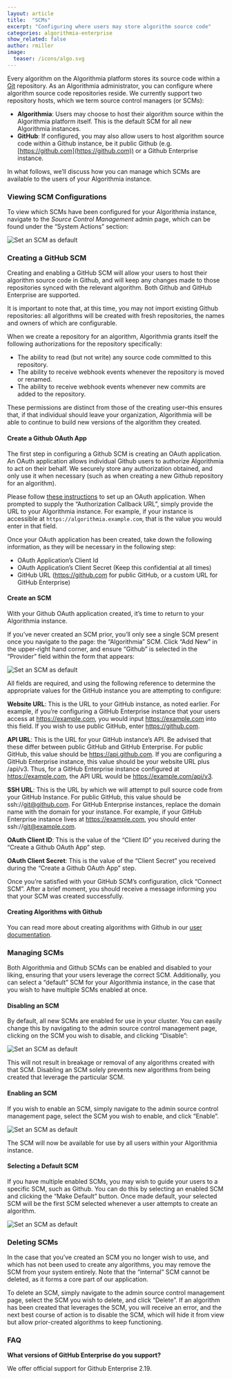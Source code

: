 ```yaml
---
layout: article
title:  "SCMs"
excerpt: "Configuring where users may store algorithm source code"
categories: algorithmia-enterprise
show_related: false
author: rmiller
image:
  teaser: /icons/algo.svg
---
```

Every algorithm on the Algorithmia platform stores its source code within a [Git](https://git-scm.com/) repository. As an Algorithmia administrator, you can configure where algorithm source code repositories reside. We currently support two repository hosts, which we term source control managers (or SCMs): 

- __Algorithmia__: Users may choose to host their algorithm source within the Algorithmia platform itself. This is the default SCM for all new Algorithmia instances.
- __GitHub__:  If configured, you may also allow users to host algorithm source code within a Github instance, be it public Github (e.g. [https://github.com](https://github.com)) or a Github Enterprise instance.

In what follows, we’ll discuss how you can manage which SCMs are available to the users of your Algorithmia instance.

### Viewing SCM Configurations

To view which SCMs have been configured for your Algorithmia instance, navigate to the _Source Control Management_ admin page, which can be found under the “System Actions” section:

<img src="{{site.cdnurl}}{{site.baseurl}}/images/post_images/admin_scms/browse_scms.png" alt="Set an SCM as default" class="screenshot img-sm">

### Creating a GitHub SCM

Creating and enabling a GitHub SCM will allow your users to host their algorithm source code in Github, and will keep any changes made to those repositories synced with the relevant algorithm. Both Github and GitHub Enterprise are supported.

It is important to note that, at this time, you may not import existing Github repositories: all algorithms will be created with fresh repositories, the names and owners of which are configurable.

When we create a repository for an algorithm, Algorithmia grants itself the following authorizations for the repository specifically:

- The ability to read (but not write) any source code committed to this repository.
- The ability to receive webhook events whenever the repository is moved or renamed.
- The ability to receive webhook events whenever new commits are added to the repository.

These permissions are distinct from those of the creating user–this ensures that, if that individual should leave your organization, Algorithmia will be able to continue to build new versions of the algorithm they created.

#### Create a Github OAuth App

The first step in configuring a Github SCM is creating an OAuth application. An OAuth application allows individual Github users to authorize Algorithmia to act on their behalf. We securely store any authorization obtained, and only use it when necessary (such as when creating a new Github repository for an algorithm).

Please follow [these instructions](https://developer.github.com/apps/building-oauth-apps/creating-an-oauth-app/) to set up an OAuth application. When prompted to supply the “Authorization Callback URL”, simply provide the URL to your Algorithmia instance. For example, if your instance is accessible at `https://algorithmia.example.com`, that is the value you would enter in that field.

Once your OAuth application has been created, take down the following information, as they will be necessary in the following step:

- OAuth Application’s Client Id
- OAuth Application’s Client Secret (Keep this confidential at all times)
- GitHub URL (https://github.com for public GitHub, or a custom URL for GitHub Enterprise)

#### Create an SCM

With your Github OAuth application created, it’s time to return to your Algorithmia instance.

If you’ve never created an SCM prior, you’ll only see a single SCM present once you navigate to the page: the “Algorithmia” SCM. Click “Add New” in the upper-right hand corner, and ensure “Github” is selected in the “Provider” field within the form that appears:

<img src="{{site.cdnurl}}{{site.baseurl}}/images/post_images/admin_scms/configure_new_scm.png" alt="Set an SCM as default" class="screenshot img-sm">

All fields are required, and using the following reference to determine the appropriate values for the GitHub instance you are attempting to configure:

__Website URL__: This is the URL to your GitHub instance, as noted earlier. For example, if you’re configuring a GitHub Enterprise instance that your users access at https://example.com, you would input https://example.com into this field. If you wish to use public GitHub, enter https://github.com. 

__API URL__: This is the URL for your GitHub instance’s API. Be advised that these differ between public GitHub and GitHub Enterprise. For public GitHub, this value should be https://api.github.com. If you are configuring a GitHub Enterprise instance, this value should be your website URL plus /api/v3. Thus, for a GitHub Enterprise instance configured at https://example.com, the API URL would be https://example.com/api/v3.

__SSH URL__: This is the URL by which we will attempt to pull source code from your GitHub Instance. For public GitHub, this value should be ssh://git@github.com. For GitHub Enterprise instances, replace the domain name with the domain for your instance. For example, if your GitHub Enterprise instance lives at https://example.com, you should enter ssh://git@example.com. 

__OAuth Client ID__: This is the value of the “Client ID” you received during the “Create a Github OAuth App” step. 

__OAuth Client Secret__: This is the value of the “Client Secret” you received during the “Create a Github OAuth App” step. 

Once you’re satisfied with your GitHub SCM’s configuration, click “Connect SCM”. After a brief moment, you should receive a message informing you that your SCM was created successfully.

#### Creating Algorithms with Github

You can read more about creating algorithms with Github in our [user documentation](/developers/algorithm-development/source-code-management).

### Managing SCMs

Both Algorithmia and Github SCMs can be enabled and disabled to your liking, ensuring that your users leverage the correct SCM. Additionally, you can select a “default” SCM for your Algorithmia instance, in the case that you wish to have multiple SCMs enabled at once.

#### Disabling an SCM

By default, all new SCMs are enabled for use in your cluster. You can easily change this by navigating to the admin source control management page, clicking on the SCM you wish to disable, and clicking “Disable”:

<img src="{{site.cdnurl}}{{site.baseurl}}/images/post_images/admin_scms/enable_scm.png" alt="Set an SCM as default" class="screenshot img-sm">

This will not result in breakage or removal of any algorithms created with that SCM. Disabling an SCM solely prevents new algorithms from being created that leverage the particular SCM.

#### Enabling an SCM

If you wish to enable an SCM, simply navigate to the admin source control management page, select the SCM you wish to enable, and click “Enable”.

<img src="{{site.cdnurl}}{{site.baseurl}}/images/post_images/admin_scms/disable_scm.png" alt="Set an SCM as default" class="screenshot img-sm">

The SCM will now be available for use by all users within your Algorithmia instance.

#### Selecting a Default SCM

If you have multiple enabled SCMs, you may wish to guide your users to a specific SCM, such as Github. You can do this by selecting an enabled SCM and clicking the “Make Default” button. Once made default, your selected SCM will be the first SCM selected whenever a user attempts to create an algorithm.

<img src="{{site.cdnurl}}{{site.baseurl}}/images/post_images/admin_scms/make_scm_default.png" alt="Set an SCM as default" class="screenshot img-sm">

### Deleting SCMs

In the case that you’ve created an SCM you no longer wish to use, and which has not been used to create any algorithms, you may remove the SCM from your system entirely. Note that the “internal” SCM cannot be deleted, as it forms a core part of our application.

To delete an SCM, simply navigate to the admin source control management page, select the SCM you wish to delete, and click “Delete”. If an algorithm has been created that leverages the SCM, you will receive an error, and the next best course of action is to disable the SCM, which will hide it from view but allow prior-created algorithms to keep functioning.

### FAQ

__What versions of GitHub Enterprise do you support?__

We offer official support for Github Enterprise 2.19.
